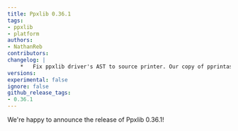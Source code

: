 ```yaml
---
title: Ppxlib 0.36.1
tags:
- ppxlib
- platform
authors:
- NathanReb
contributors:
changelog: |
    *   Fix ppxlib driver's AST to source printer. Our copy of pprintast was not properly updated which resulted in incorrect printing of value bindings' constraints ([#585](https://github.com/ocaml-ppx/ppxlib/pull/585), [@NathanReb](https://github.com/NathanReb))
versions:
experimental: false
ignore: false
github_release_tags:
- 0.36.1
---
```


We're happy to announce the release of Ppxlib 0.36.1!